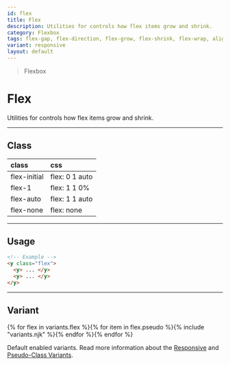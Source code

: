 ```yaml
---
id: flex
title: Flex
description: Utilities for controls how flex items grow and shrink.
category: Flexbox
tags: flex-gap, flex-direction, flex-grow, flex-shrink, flex-wrap, align-content, align-items, align-self, justify-content
variant: responsive
layout: default
---
```


> Flexbox

# Flex

Utilities for controls how flex items grow and shrink.

---

## Class

| <span class="px-3 py-1 text-white (dark)text-charcoal-100 bg-charcoal-100 (dark)bg-gray-600 rounded-full">class</span> | <span class="px-3 py-1 text-white (dark)text-charcoal-100 bg-charcoal-100 (dark)bg-gray-600 rounded-full">css</span> |
|:--|:--|
| flex-initial | flex: 0 1 auto |
| flex-1 | flex: 1 1 0% |
| flex-auto | flex: 1 1 auto |
| flex-none | flex: none |

---

## Usage

```html
<!-- Example -->
<y class="flex">
  <y> ... </y>
  <y> ... </y>
</y>
```

---

## Variant

<y class="flex flex-gap-2 flex-wrap justify-start items-center">{% for flex in variants.flex %}{% for item in flex.pseudo %}{% include "variants.njk" %}{% endfor %}{% endfor %}</y>

Default enabled variants. Read more information about the [Responsive](/responsive) and [Pseudo-Class Variants](/pseudo-class-variants/).


